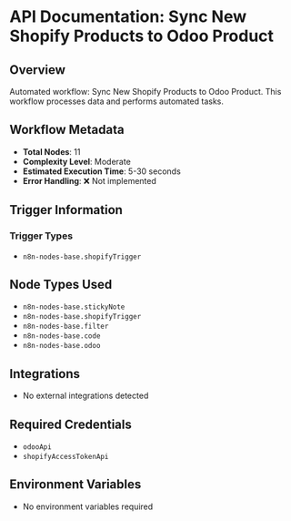 # API Documentation: Sync New Shopify Products to Odoo Product

## Overview
Automated workflow: Sync New Shopify Products to Odoo Product. This workflow processes data and performs automated tasks.

## Workflow Metadata
- **Total Nodes**: 11
- **Complexity Level**: Moderate
- **Estimated Execution Time**: 5-30 seconds
- **Error Handling**: ❌ Not implemented

## Trigger Information
### Trigger Types
- `n8n-nodes-base.shopifyTrigger`

## Node Types Used
- `n8n-nodes-base.stickyNote`
- `n8n-nodes-base.shopifyTrigger`
- `n8n-nodes-base.filter`
- `n8n-nodes-base.code`
- `n8n-nodes-base.odoo`

## Integrations
- No external integrations detected

## Required Credentials
- `odooApi`
- `shopifyAccessTokenApi`

## Environment Variables
- No environment variables required
